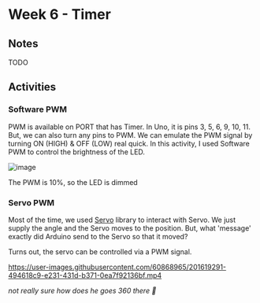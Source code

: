 # Week 6 - Timer

## Notes

TODO

## Activities

### Software PWM

PWM is available on PORT that has Timer. In Uno, it is pins 3, 5, 6, 9, 10, 11. But, we can also turn any pins to PWM. We can emulate the PWM signal by turning ON (HIGH) & OFF (LOW) real quick. In this activity, I used Software PWM to control the brightness of the LED.

![image](https://user-images.githubusercontent.com/60868965/201619942-a0792f22-3a14-485a-8a72-9eae9d6793e2.png)

The PWM is 10%, so the LED is dimmed

### Servo PWM

Most of the time, we used [Servo](https://www.arduino.cc/reference/en/libraries/servo/) library to interact with Servo. We just supply the angle
and the Servo moves to the position. But, what 'message' exactly did Arduino send to the Servo so that it moved?

Turns out, the servo can be controlled via a PWM signal.

https://user-images.githubusercontent.com/60868965/201619291-494618c9-e231-431d-b371-0ea7f92136bf.mp4

_not really sure how does he goes 360 there :shrug:_
